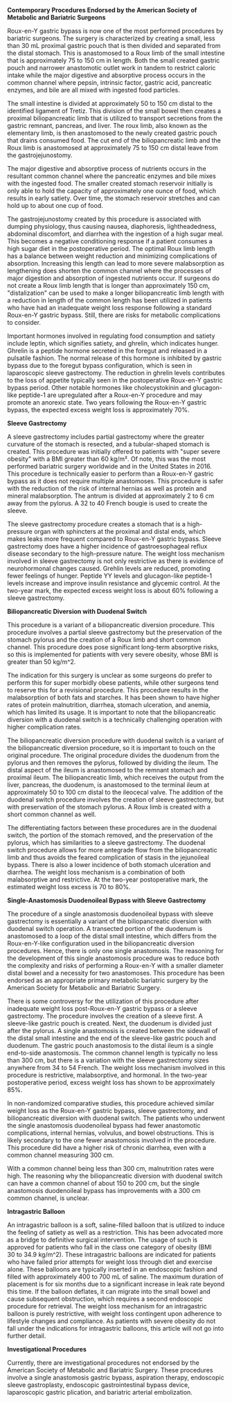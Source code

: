 **Contemporary Procedures Endorsed by the American Society of Metabolic and Bariatric Surgeons**

Roux-en-Y gastric bypass is now one of the most performed procedures by bariatric surgeons. The surgery is characterized by creating a small, less than 30 mL proximal gastric pouch that is then divided and separated from the distal stomach. This is anastomosed to a Roux limb of the small intestine that is approximately 75 to 150 cm in length. Both the small created gastric pouch and narrower anastomotic outlet work in tandem to restrict caloric intake while the major digestive and absorptive process occurs in the common channel where pepsin, intrinsic factor, gastric acid, pancreatic enzymes, and bile are all mixed with ingested food particles.

The small intestine is divided at approximately 50 to 150 cm distal to the identified ligament of Tretiz. This division of the small bowel then creates a proximal biliopancreatic limb that is utilized to transport secretions from the gastric remnant, pancreas, and liver. The roux limb, also known as the elementary limb, is then anastomosed to the newly created gastric pouch that drains consumed food. The cut end of the biliopancreatic limb and the Roux limb is anastomosed at approximately 75 to 150 cm distal leave from the gastrojejunostomy.

The major digestive and absorptive process of nutrients occurs in the resultant common channel where the pancreatic enzymes and bile mixes with the ingested food. The smaller created stomach reservoir initially is only able to hold the capacity of approximately one ounce of food, which results in early satiety. Over time, the stomach reservoir stretches and can hold up to about one cup of food.

The gastrojejunostomy created by this procedure is associated with dumping physiology, thus causing nausea, diaphoresis, lightheadedness, abdominal discomfort, and diarrhea with the ingestion of a high sugar meal. This becomes a negative conditioning response if a patient consumes a high sugar diet in the postoperative period. The optimal Roux limb length has a balance between weight reduction and minimizing complications of absorption. Increasing this length can lead to more severe malabsorption as lengthening does shorten the common channel where the processes of major digestion and absorption of ingested nutrients occur. If surgeons do not create a Roux limb length that is longer than approximately 150 cm, "distalization" can be used to make a longer biliopancreatic limb length with a reduction in length of the common length has been utilized in patients who have had an inadequate weight loss response following a standard Roux-en-Y gastric bypass. Still, there are risks for metabolic complications to consider.

Important hormones involved in regulating food consumption and satiety include leptin, which signifies satiety, and ghrelin, which indicates hunger. Ghrelin is a peptide hormone secreted in the foregut and released in a pulsatile fashion. The normal release of this hormone is inhibited by gastric bypass due to the foregut bypass configuration, which is seen in laparoscopic sleeve gastrectomy. The reduction in ghrelin levels contributes to the loss of appetite typically seen in the postoperative Roux-en-Y gastric bypass period. Other notable hormones like cholecystokinin and glucagon-like peptide-1 are upregulated after a Roux-en-Y procedure and may promote an anorexic state. Two years following the Roux-en-Y gastric bypass, the expected excess weight loss is approximately 70%.

**Sleeve Gastrectomy**

A sleeve gastrectomy includes partial gastrectomy where the greater curvature of the stomach is resected, and a tubular-shaped stomach is created. This procedure was initially offered to patients with "super severe obesity" with a BMI greater than 60 kg/m². Of note, this was the most performed bariatric surgery worldwide and in the United States in 2016. This procedure is technically easier to perform than a Roux-en-Y gastric bypass as it does not require multiple anastomoses. This procedure is safer with the reduction of the risk of internal hernias as well as protein and mineral malabsorption. The antrum is divided at approximately 2 to 6 cm away from the pylorus. A 32 to 40 French bougie is used to create the sleeve.

The sleeve gastrectomy procedure creates a stomach that is a high-pressure organ with sphincters at the proximal and distal ends, which makes leaks more frequent compared to Roux-en-Y gastric bypass. Sleeve gastrectomy does have a higher incidence of gastroesophageal reflux disease secondary to the high-pressure nature. The weight loss mechanism involved in sleeve gastrectomy is not only restrictive as there is evidence of neurohormonal changes caused. Grehlin levels are reduced, promoting fewer feelings of hunger. Peptide YY levels and glucagon-like peptide-1 levels increase and improve insulin resistance and glycemic control. At the two-year mark, the expected excess weight loss is about 60% following a sleeve gastrectomy.

**Biliopancreatic Diversion with Duodenal Switch**

This procedure is a variant of a biliopancreatic diversion procedure. This procedure involves a partial sleeve gastrectomy but the preservation of the stomach pylorus and the creation of a Roux limb and short common channel. This procedure does pose significant long-term absorptive risks, so this is implemented for patients with very severe obesity, whose BMI is greater than 50 kg/m^2.

The indication for this surgery is unclear as some surgeons do prefer to perform this for super morbidly obese patients, while other surgeons tend to reserve this for a revisional procedure. This procedure results in the malabsorption of both fats and starches. It has been shown to have higher rates of protein malnutrition, diarrhea, stomach ulceration, and anemia, which has limited its usage. It is important to note that the biliopancreatic diversion with a duodenal switch is a technically challenging operation with higher complication rates.

The biliopancreatic diversion procedure with duodenal switch is a variant of the biliopancreatic diversion procedure, so it is important to touch on the original procedure. The original procedure divides the duodenum from the pylorus and then removes the pylorus, followed by dividing the ileum. The distal aspect of the ileum is anastomosed to the remnant stomach and proximal ileum. The biliopancreatic limb, which receives the output from the liver, pancreas, the duodenum, is anastomosed to the terminal ileum at approximately 50 to 100 cm distal to the ileocecal valve. The addition of the duodenal switch procedure involves the creation of sleeve gastrectomy, but with preservation of the stomach pylorus. A Roux limb is created with a short common channel as well.

The differentiating factors between these procedures are in the duodenal switch, the portion of the stomach removed, and the preservation of the pylorus, which has similarities to a sleeve gastrectomy. The duodenal switch procedure allows for more antegrade flow from the biliopancreatic limb and thus avoids the feared complication of stasis in the jejunoileal bypass. There is also a lower incidence of both stomach ulceration and diarrhea. The weight loss mechanism is a combination of both malabsorptive and restrictive. At the two-year postoperative mark, the estimated weight loss excess is 70 to 80%.

**Single-Anastomosis Duodenoileal Bypass with Sleeve Gastrectomy**

The procedure of a single anastomosis duodenoileal bypass with sleeve gastrectomy is essentially a variant of the biliopancreatic diversion with duodenal switch operation. A transected portion of the duodenum is anastomosed to a loop of the distal small intestine, which differs from the Roux-en-Y-like configuration used in the biliopancreatic diversion procedures. Hence, there is only one single anastomosis. The reasoning for the development of this single anastomosis procedure was to reduce both the complexity and risks of performing a Roux-en-Y with a smaller diameter distal bowel and a necessity for two anastomoses. This procedure has been endorsed as an appropriate primary metabolic bariatric surgery by the American Society for Metabolic and Bariatric Surgery.

There is some controversy for the utilization of this procedure after inadequate weight loss post-Roux-en-Y gastric bypass or a sleeve gastrectomy. The procedure involves the creation of a sleeve first. A sleeve-like gastric pouch is created. Next, the duodenum is divided just after the pylorus. A single anastomosis is created between the sidewall of the distal small intestine and the end of the sleeve-like gastric pouch and duodenum. The gastric pouch anastomosis to the distal ileum is a single end-to-side anastomosis. The common channel length is typically no less than 300 cm, but there is a variation with the sleeve gastrectomy sizes anywhere from 34 to 54 French. The weight loss mechanism involved in this procedure is restrictive, malabsorptive, and hormonal. In the two-year postoperative period, excess weight loss has shown to be approximately 85%.

In non-randomized comparative studies, this procedure achieved similar weight loss as the Roux-en-Y gastric bypass, sleeve gastrectomy, and biliopancreatic diversion with duodenal switch. The patients who underwent the single anastomosis duodenoileal bypass had fewer anastomotic complications, internal hernias, volvulus, and bowel obstructions. This is likely secondary to the one fewer anastomosis involved in the procedure. This procedure did have a higher risk of chronic diarrhea, even with a common channel measuring 300 cm.

With a common channel being less than 300 cm, malnutrition rates were high. The reasoning why the biliopancreatic diversion with duodenal switch can have a common channel of about 150 to 200 cm, but the single anastomosis duodenoileal bypass has improvements with a 300 cm common channel, is unclear.

**Intragastric Balloon**

An intragastric balloon is a soft, saline-filled balloon that is utilized to induce the feeling of satiety as well as a restriction. This has been advocated more as a bridge to definitive surgical intervention. The usage of such is approved for patients who fall in the class one category of obesity (BMI 30 to 34.9 kg/m^2). These intragastric balloons are indicated for patients who have failed prior attempts for weight loss through diet and exercise alone. These balloons are typically inserted in an endoscopic fashion and filled with approximately 400 to 700 mL of saline. The maximum duration of placement is for six months due to a significant increase in leak rate beyond this time. If the balloon deflates, it can migrate into the small bowel and cause subsequent obstruction, which requires a second endoscopic procedure for retrieval. The weight loss mechanism for an intragastric balloon is purely restrictive, with weight loss contingent upon adherence to lifestyle changes and compliance. As patients with severe obesity do not fall under the indications for intragastric balloons, this article will not go into further detail.

**Investigational Procedures**

Currently, there are investigational procedures not endorsed by the American Society of Metabolic and Bariatric Surgery. These procedures involve a single anastomosis gastric bypass, aspiration therapy, endoscopic sleeve gastroplasty, endoscopic gastrointestinal bypass device, laparoscopic gastric plication, and bariatric arterial embolization.